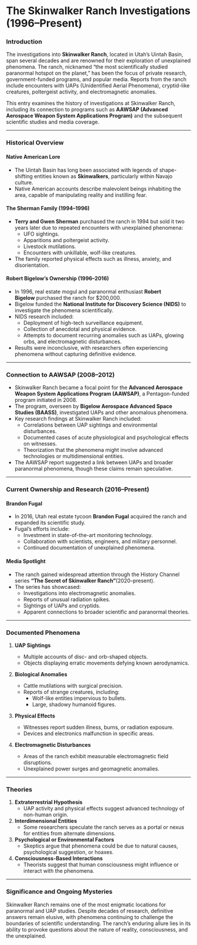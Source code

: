 # The Skinwalker Ranch Investigations (1996–Present)

### **Introduction**

The investigations into **Skinwalker Ranch**, located in Utah’s Uintah Basin, span several decades and are renowned for their exploration of unexplained phenomena. The ranch, nicknamed “the most scientifically studied paranormal hotspot on the planet,” has been the focus of private research, government-funded programs, and popular media. Reports from the ranch include encounters with UAPs (Unidentified Aerial Phenomena), cryptid-like creatures, poltergeist activity, and electromagnetic anomalies.

This entry examines the history of investigations at Skinwalker Ranch, including its connection to programs such as **AAWSAP (Advanced Aerospace Weapon System Applications Program)** and the subsequent scientific studies and media coverage.

---

### **Historical Overview**

#### **Native American Lore**

- The Uintah Basin has long been associated with legends of shape-shifting entities known as **Skinwalkers**, particularly within Navajo culture.
- Native American accounts describe malevolent beings inhabiting the area, capable of manipulating reality and instilling fear.

#### **The Sherman Family (1994–1996)**

- **Terry and Gwen Sherman** purchased the ranch in 1994 but sold it two years later due to repeated encounters with unexplained phenomena:
    - UFO sightings.
    - Apparitions and poltergeist activity.
    - Livestock mutilations.
    - Encounters with unkillable, wolf-like creatures.
- The family reported physical effects such as illness, anxiety, and disorientation.

#### **Robert Bigelow’s Ownership (1996–2016)**

- In 1996, real estate mogul and paranormal enthusiast **Robert Bigelow** purchased the ranch for $200,000.
- Bigelow funded the **National Institute for Discovery Science (NIDS)** to investigate the phenomena scientifically.
- NIDS research included:
    - Deployment of high-tech surveillance equipment.
    - Collection of anecdotal and physical evidence.
    - Attempts to document recurring anomalies such as UAPs, glowing orbs, and electromagnetic disturbances.
- Results were inconclusive, with researchers often experiencing phenomena without capturing definitive evidence.

---

### **Connection to AAWSAP (2008–2012)**

- Skinwalker Ranch became a focal point for the **Advanced Aerospace Weapon System Applications Program (AAWSAP)**, a Pentagon-funded program initiated in 2008.
- The program, overseen by **Bigelow Aerospace Advanced Space Studies (BAASS)**, investigated UAPs and other anomalous phenomena.
- Key research findings at Skinwalker Ranch included:
    - Correlations between UAP sightings and environmental disturbances.
    - Documented cases of acute physiological and psychological effects on witnesses.
    - Theorization that the phenomena might involve advanced technologies or multidimensional entities.
- The AAWSAP report suggested a link between UAPs and broader paranormal phenomena, though these claims remain speculative.

---

### **Current Ownership and Research (2016–Present)**

#### **Brandon Fugal**

- In 2016, Utah real estate tycoon **Brandon Fugal** acquired the ranch and expanded its scientific study.
- Fugal’s efforts include:
    - Investment in state-of-the-art monitoring technology.
    - Collaboration with scientists, engineers, and military personnel.
    - Continued documentation of unexplained phenomena.

#### **Media Spotlight**

- The ranch gained widespread attention through the History Channel series **“The Secret of Skinwalker Ranch”**(2020–present).
- The series has showcased:
    - Investigations into electromagnetic anomalies.
    - Reports of unusual radiation spikes.
    - Sightings of UAPs and cryptids.
    - Apparent connections to broader scientific and paranormal theories.

---

### **Documented Phenomena**

1. **UAP Sightings**
    
    - Multiple accounts of disc- and orb-shaped objects.
    - Objects displaying erratic movements defying known aerodynamics.
2. **Biological Anomalies**
    
    - Cattle mutilations with surgical precision.
    - Reports of strange creatures, including:
        - Wolf-like entities impervious to bullets.
        - Large, shadowy humanoid figures.
3. **Physical Effects**
    
    - Witnesses report sudden illness, burns, or radiation exposure.
    - Devices and electronics malfunction in specific areas.
4. **Electromagnetic Disturbances**
    
    - Areas of the ranch exhibit measurable electromagnetic field disruptions.
    - Unexplained power surges and geomagnetic anomalies.

---

### **Theories**

1. **Extraterrestrial Hypothesis**
    - UAP activity and physical effects suggest advanced technology of non-human origin.
2. **Interdimensional Entities**
    - Some researchers speculate the ranch serves as a portal or nexus for entities from alternate dimensions.
3. **Psychological or Environmental Factors**
    - Skeptics argue that phenomena could be due to natural causes, psychological suggestion, or hoaxes.
4. **Consciousness-Based Interactions**
    - Theorists suggest that human consciousness might influence or interact with the phenomena.

---

### **Significance and Ongoing Mysteries**

Skinwalker Ranch remains one of the most enigmatic locations for paranormal and UAP studies. Despite decades of research, definitive answers remain elusive, with phenomena continuing to challenge the boundaries of scientific understanding. The ranch’s enduring allure lies in its ability to provoke questions about the nature of reality, consciousness, and the unexplained.

